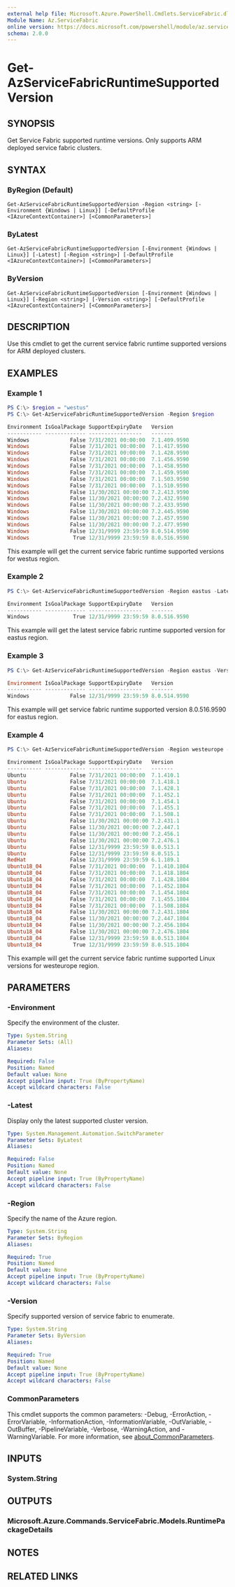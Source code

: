 ```yaml
---
external help file: Microsoft.Azure.PowerShell.Cmdlets.ServiceFabric.dll-Help.xml
Module Name: Az.ServiceFabric
online version: https://docs.microsoft.com/powershell/module/az.servicefabric/Get-AzServiceFabricRuntimeSupportedVersion
schema: 2.0.0
---
```


# Get-AzServiceFabricRuntimeSupportedVersion

## SYNOPSIS
Get Service Fabric supported runtime versions. Only supports ARM deployed service fabric clusters.

## SYNTAX

### ByRegion (Default)
```
Get-AzServiceFabricRuntimeSupportedVersion -Region <string> [-Environment {Windows | Linux}] [-DefaultProfile <IAzureContextContainer>] [<CommonParameters>]
```

### ByLatest
```
Get-AzServiceFabricRuntimeSupportedVersion [-Environment {Windows | Linux}] [-Latest] [-Region <string>] [-DefaultProfile <IAzureContextContainer>] [<CommonParameters>]
```

### ByVersion
```
Get-AzServiceFabricRuntimeSupportedVersion [-Environment {Windows | Linux}] [-Region <string>] [-Version <string>] [-DefaultProfile <IAzureContextContainer>] [<CommonParameters>]
```

## DESCRIPTION
Use this cmdlet to get the current service fabric runtime supported versions for ARM deployed clusters.

## EXAMPLES

### Example 1
```powershell
PS C:\> $region = "westus"
PS C:\> Get-AzServiceFabricRuntimeSupportedVersion -Region $region

Environment IsGoalPackage SupportExpiryDate   Version
----------- ------------- -----------------   -------
Windows             False 7/31/2021 00:00:00  7.1.409.9590
Windows             False 7/31/2021 00:00:00  7.1.417.9590
Windows             False 7/31/2021 00:00:00  7.1.428.9590
Windows             False 7/31/2021 00:00:00  7.1.456.9590
Windows             False 7/31/2021 00:00:00  7.1.458.9590
Windows             False 7/31/2021 00:00:00  7.1.459.9590
Windows             False 7/31/2021 00:00:00  7.1.503.9590
Windows             False 7/31/2021 00:00:00  7.1.510.9590
Windows             False 11/30/2021 00:00:00 7.2.413.9590
Windows             False 11/30/2021 00:00:00 7.2.432.9590
Windows             False 11/30/2021 00:00:00 7.2.433.9590
Windows             False 11/30/2021 00:00:00 7.2.445.9590
Windows             False 11/30/2021 00:00:00 7.2.457.9590
Windows             False 11/30/2021 00:00:00 7.2.477.9590
Windows             False 12/31/9999 23:59:59 8.0.514.9590
Windows              True 12/31/9999 23:59:59 8.0.516.9590
```

This example will get the current service fabric runtime supported versions for westus region.

### Example 2
```powershell
PS C:\> Get-AzServiceFabricRuntimeSupportedVersion -Region eastus -Latest

Environment IsGoalPackage SupportExpiryDate   Version
----------- ------------- -----------------   -------
Windows              True 12/31/9999 23:59:59 8.0.516.9590
```

This example will get the latest service fabric runtime supported version for eastus region.

### Example 3
```powershell
PS C:\> Get-AzServiceFabricRuntimeSupportedVersion -Region eastus -Version 8.0.514.9590

Environment IsGoalPackage SupportExpiryDate   Version
----------- ------------- -----------------   -------
Windows             False 12/31/9999 23:59:59 8.0.514.9590
```

This example will get service fabric runtime supported version 8.0.516.9590 for eastus region.

### Example 4
```powershell
PS C:\> Get-AzServiceFabricRuntimeSupportedVersion -Region westeurope -Environment Linux

Environment IsGoalPackage SupportExpiryDate   Version
----------- ------------- -----------------   -------
Ubuntu              False 7/31/2021 00:00:00  7.1.410.1
Ubuntu              False 7/31/2021 00:00:00  7.1.418.1
Ubuntu              False 7/31/2021 00:00:00  7.1.428.1
Ubuntu              False 7/31/2021 00:00:00  7.1.452.1
Ubuntu              False 7/31/2021 00:00:00  7.1.454.1
Ubuntu              False 7/31/2021 00:00:00  7.1.455.1
Ubuntu              False 7/31/2021 00:00:00  7.1.508.1
Ubuntu              False 11/30/2021 00:00:00 7.2.431.1
Ubuntu              False 11/30/2021 00:00:00 7.2.447.1
Ubuntu              False 11/30/2021 00:00:00 7.2.456.1
Ubuntu              False 11/30/2021 00:00:00 7.2.476.1
Ubuntu              False 12/31/9999 23:59:59 8.0.513.1
Ubuntu              False 12/31/9999 23:59:59 8.0.515.1
RedHat              False 12/31/9999 23:59:59 6.1.189.1
Ubuntu18_04         False 7/31/2021 00:00:00  7.1.410.1804
Ubuntu18_04         False 7/31/2021 00:00:00  7.1.418.1804
Ubuntu18_04         False 7/31/2021 00:00:00  7.1.428.1804
Ubuntu18_04         False 7/31/2021 00:00:00  7.1.452.1804
Ubuntu18_04         False 7/31/2021 00:00:00  7.1.454.1804
Ubuntu18_04         False 7/31/2021 00:00:00  7.1.455.1804
Ubuntu18_04         False 7/31/2021 00:00:00  7.1.508.1804
Ubuntu18_04         False 11/30/2021 00:00:00 7.2.431.1804
Ubuntu18_04         False 11/30/2021 00:00:00 7.2.447.1804
Ubuntu18_04         False 11/30/2021 00:00:00 7.2.456.1804
Ubuntu18_04         False 11/30/2021 00:00:00 7.2.476.1804
Ubuntu18_04         False 12/31/9999 23:59:59 8.0.513.1804
Ubuntu18_04          True 12/31/9999 23:59:59 8.0.515.1804
```

This example will get the current service fabric runtime supported Linux versions for westeurope region.

## PARAMETERS

### -Environment
Specify the environment of the cluster.

```yaml
Type: System.String
Parameter Sets: (All)
Aliases:

Required: False
Position: Named
Default value: None
Accept pipeline input: True (ByPropertyName)
Accept wildcard characters: False
```

### -Latest
Display only the latest supported cluster version.

```yaml
Type: System.Management.Automation.SwitchParameter
Parameter Sets: ByLatest
Aliases: 

Required: False
Position: Named
Default value: None
Accept pipeline input: True (ByPropertyName)
Accept wildcard characters: False
```

### -Region
Specify the name of the Azure region.

```yaml
Type: System.String
Parameter Sets: ByRegion
Aliases:

Required: True
Position: Named
Default value: None
Accept pipeline input: True (ByPropertyName)
Accept wildcard characters: False
```

### -Version
Specify supported version of service fabric to enumerate.

```yaml
Type: System.String
Parameter Sets: ByVersion
Aliases:

Required: True
Position: Named
Default value: None
Accept pipeline input: True (ByPropertyName)
Accept wildcard characters: False
```

### CommonParameters
This cmdlet supports the common parameters: -Debug, -ErrorAction, -ErrorVariable, -InformationAction, -InformationVariable, -OutVariable, -OutBuffer, -PipelineVariable, -Verbose, -WarningAction, and -WarningVariable. For more information, see [about_CommonParameters](http://go.microsoft.com/fwlink/?LinkID=113216).

## INPUTS

### System.String

## OUTPUTS

### Microsoft.Azure.Commands.ServiceFabric.Models.RuntimePackageDetails

## NOTES

## RELATED LINKS
